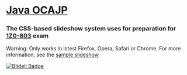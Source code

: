 # [Java OCAJP](http://webcane.github.io/ocajp7)
### The CSS-based slideshow system uses for preparation for [1Z0-803](http://education.oracle.com/pls/web_prod-plq-dad/db_pages.getpage?page_id=5001&get_params=p_exam_id:1Z0-803&p_org_id=&lang=) exam


Warning: Only works in latest Firefox, Opera, Safari or Chrome.
For more information, see the [sample slideshow](http://leaverou.me/csss/sample-slideshow.html) 

[![Bitdeli Badge](https://d2weczhvl823v0.cloudfront.net/webcane/ocajp7/trend.png)](https://bitdeli.com/free "Bitdeli Badge")
